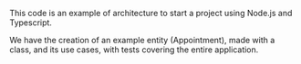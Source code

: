 This code is an example of architecture to start a project using Node.js and Typescript.

We have the creation of an example entity (Appointment), made with a class, and its use cases, with tests covering the entire application.
